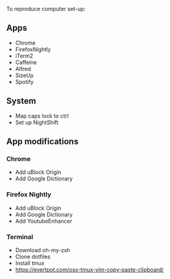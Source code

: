 To reproduce computer set-up:

## Apps
- Chrome
- FirefoxNightly
- iTerm2
- Caffeine
- Alfred
- SizeUp
- Spotify

## System
- Map caps lock to ctrl
- Set up NightShift

## App modifications
### Chrome
- Add uBlock Origin
- Add Google Dictionary

### Firefox Nightly
- Add uBlock Origin
- Add Google Dictionary
- Add YoutubeEnhancer

### Terminal
- Download oh-my-zsh
- Clone dotfiles
- Install tmux
- https://evertpot.com/osx-tmux-vim-copy-paste-clipboard/
